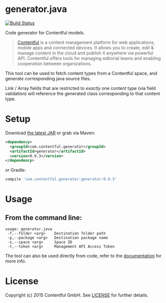 # generator.java

[![Build Status](https://travis-ci.org/contentful/generator.java.svg)](https://travis-ci.org/contentful/generator.java/builds#)

Code generator for Contentful models.

> [Contentful][1] is a content management platform for web applications, mobile apps and connected devices. It allows you to create, edit & manage content in the cloud and publish it anywhere via powerful API. Contentful offers tools for managing editorial teams and enabling cooperation between organizations.

This tool can be used to fetch content types from a Contentful space, and generate corresponding java source files.

Link / Array fields that are restricted to *exactly* one content type (via field validation) will reference the generated class corresponding to that content type.

Setup
=====

Download [the latest JAR][2] or grab via Maven:
```xml
<dependency>
  <groupId>com.contentful.generator</groupId>
  <artifactId>generator</artifactId>
  <version>0.9.3</version>
</dependency>
```
or Gradle:
```groovy
compile 'com.contentful.generator:generator:0.9.3'
```

Usage
=====

## From the command line:

```
usage: generator.java
 -f,--folder <arg>    Destination folder path
 -p,--package <arg>   Destination package name
 -s,--space <arg>     Space ID
 -t,--token <arg>     Management API Access Token
```

The tool can also be used directly from code, refer to the [documentation][3] for more info.

License
=======

Copyright (c) 2015 Contentful GmbH. See [LICENSE][4] for further details.


 [1]: https://www.contentful.com
 [2]: http://search.maven.org/remotecontent?filepath=com/contentful/generator/generator/0.9.3/generator-0.9.3-jar-with-dependencies.jar
 [3]: https://contentful.github.io/generator.java/javadoc
 [4]: https://raw.githubusercontent.com/contentful/contentful-management.java/master/LICENSE.txt
 
